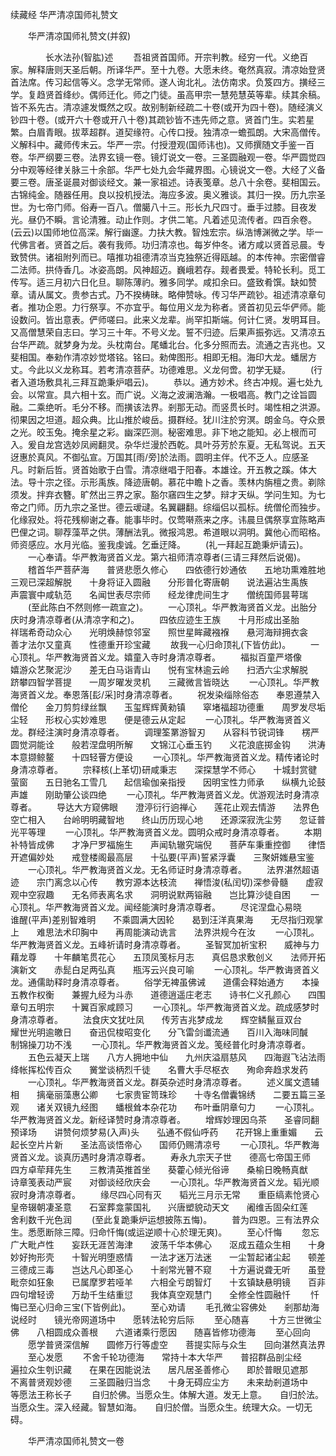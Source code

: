 续藏经   华严清凉国师礼赞文

　　华严清凉国师礼赞文(并叙)

　　　　长水法孙(智肱)述
　　吾祖贤首国师。开宗判教。经穷一代。义绝百家。解释唐则天圣后朝。所译华严。至十九卷。大愿未终。奄然真寂。清凉始登贤首法席。传习起信等义。念学无常师。遂人询北礼。法仿南求。负笈四方。撗经三学。复趋贤首绛纱。偶师迁化。师之门徒。虽高甲宗一慧苑慧英等辈。续其余稿。皆不系先古。清凉遽发慨然之叹。故别制新经疏二十卷(或开为四十卷)。随经演义钞四十卷。(或开六十卷或开八十卷)其疏钞皆不违先师之意。贤首门生。实若星繁。白眉青眼。拔萃超群。道契缘符。心传口授。独清凉一蟾孤朗。大宋高僧传。义解科中。藏师传末云。华严一宗。付授澄观(国师讳也)。又师撰随文手鉴一百卷。华严纲要三卷。法界玄镜一卷。镜灯说文一卷。三圣圆融观一卷。华严圆觉四分中观等经律关脉三十余部。华严七处九会华藏界图。心镜说文一卷。大经了义备要三卷。唐圣诞晨对御谈经文。兼一家祖述。诗表笺章。总八十余卷。斐相国云。古锦纯金。随器任用。良以投机授法。海应多波。奥义雅谈。其归一揆。历九宗圣世。为七帝门师。俗寿一百八。僧臈八十三。形长九尺四寸。垂手过膝。目夜发光。昼仍不瞬。言论清雅。动止作则。才供二笔。凡着述见流传者。四百余卷。(云云)以国师地位高深。解行幽邃。力扶大教。智烛宏宗。纵浩博渊微之学。毕一代佛言者。贤首之后。袭有我师。功归清凉也。每岁仲冬。诸方咸以贤首忌晨。专致赞供。诸祖附列而已。嘻推功祖德清凉当克独祭近得瓯越。的本传神。宗密僧睿二法师。拱侍香几。冰姿高朗。风神超迈。巍峨若存。觌者畏爱。特轮长利。觅工传写。适三月初六日化旦。聊陈薄礿。雅多同学。咸扣余曰。盛致肴馔。缺如赞章。请从属文。贵参古式。乃不揆梼昧。略伸赞咏。传习华严疏钞。祖述清凉章句者。推功企恩。力行祭享。不亦宜乎。每位用义龙为称者。贤首初见云华俨师。能设数问。皆出意表。俨师嗟曰。此来义龙辈。尚罕扣斯端。何计仁贤。发明耳目。又高僧慧荣自志曰。学习三十年。不号义龙。誓不归迹。后果声振弥远。又清凉五台华严疏。就梦身为龙。头枕南台。尾蟠北台。化多分照而去。流通之吉兆也。又斐相国。奉勑作清凉妙觉塔铭。铭曰。勑俾图形。相即无相。海印大龙。蟠居方丈。今此以义龙称耳。若考清凉菩萨。功德难思。义龙何啻。初学无疑。
　　(行者入道场敷具礼三拜互跪秉炉唱云)。
　　恭以。通方妙术。终古冲规。遍七处九会。以常宣。具六相十玄。而广说。义海之波澜浩瀚。一极唱高。教门之诠旨圆融。二乘绝听。毛分不移。而撗该法界。剎那无动。而竖贯长时。竭性相之洪源。彻果因之坦道。超众典。比山推於峻岳。摄群经。犹川注於穷溟。朗金乌。夺众景之光。皎玉兔。掩余星之彩。幽深匹测。秘密难思。非下地之能知。必上根而可入。爰自龙宫选妙凤阙翻灵。杂华烂漫於西乾。具叶芬芳於东夏。无私驾说。五天迓惠於真风。不御弘宣。万国其[雨/旁]於法雨。圆明主伴。代不乏人。应感圣凡。时新后哲。贤首始歌于白雪。清凉继唱于阳春。本雄诠。开五教之蹊。体大法。导十宗之径。示形禹族。降迹唐朝。慕花中瞻卜之香。羡林内旃檀之贵。剃除须发。拌弃衣簪。旷然出三界之家。豁尔窹四生之梦。辩才天纵。学问生知。为七帝之门师。历九宗之圣世。德云叆叇。名翼翩翻。综缁侣以孤标。统僧伦而独步。化缘寂处。将花残柳谢之春。能事毕时。仅莺啭燕来之序。讳晨旦偶祭享宜陈略声巴俚之词。聊荐藻苹之供。薄酬法乳。微报鸿恩。希道眼以洞明。冀他心而昭格。师资感应。水月光临。鉴我虔诚。乞垂迂降。
　　(礼一拜起互跪秉炉请云)。
　　一心奉请。华严教海贤首义龙。第六祖师清凉尊者(三请三拜然后说偈)。
　　稽首华严菩萨海　　普贤悲愿久修心　　四依德行妙通依　　五地功熏难胜地　　三观已深超解脱　　十身将证入圆融　　分形普化寄唐朝　　说法遍沾生禹族　　声震寰中咸轨范　　名闻世表尽宗师　　经龙律虎间生才　　僧统国师昙萼瑞
　　(至此陈白不然则修一疏宣之)。
　　一心顶礼。华严教海贤首义龙。出胎分庆时身清凉尊者(从清凉字和之)。
　　四依应迹生王族　　十月形成出圣胎　　祥瑞希奇动众心　　光明焕赫惊邻室　　照世星眸藏襁褓　　悬河海辩拥衣衾　　善才法尔又童真　　性德重开珍宝藏
　　故我一心归命顶礼(下皆仿此)。
　　一心顶礼。华严教海贤首义龙。嬉童入寺时身清凉尊者。
　　福拟百童严塔像　　嬉游众艺聚泥沙　　差无白马诣青山　　悦有宝林逾云岭　　扫洒六尘求解脱　　跻攀四智学菩提　　一周岁曜发灵机　　三藏微言皆晓达
　　一心顶礼。华严教海贤首义龙。奉恩落[髟/采]时身清凉尊者。
　　祝发染缁除俗态　　奉恩遵禁入僧伦　　金刀剪剪绿丝飘　　玉玺辉辉黄勑镇　　窣堵福超功德重　　周罗发尽垢尘轻　　形权心实妙难思　　便是德云从定起
　　一心顶礼。华严教海贤首义龙。群经注演时身清凉尊者。
　　调理筌罤游智刃　　从容科节锐词锋　　楞严圆觉洞能诠　　般若涅盘明所解　　文锦江心垂玉钓　　义花浪底掷金钩　　洪涛本意撷鲸鳌　　十四轻罾方便设
　　一心顶礼。华严教海贤首义龙。精传诸论时身清凉尊者。
　　宗释核(上革切)研咸秉志　　深探慧学不师心　　十城封赏徤萤窗　　五日驰名工雪几　　起信瑜伽亲指授　　因明宝性力师承　　纵横九论鼓声雄　　刚助肇公谈四绝
　　一心顶礼。华严教海贤首义龙。优游观法时身清凉尊者。
　　导达大方窥佛眼　　澄渟衍行逈禅心　　莲花止观去情游　　法界色空亡相入　　台岭明明藏智地　　终山历历现心地　　还源深寂洗尘劳　　忽证普光平等理
　　一心顶礼。华严教海贤首义龙。圆明众戒时身清凉尊者。
　　本期补特皆成佛　　才净尸罗福施生　　声闻轨辙究端倪　　菩萨车秉重控御　　律悟开遮偏妙处　　戒登楼阁最高层　　十弘要(平声)誓紧浮囊　　三聚妍媸悬宝鉴
　　一心顶礼。华严教海贤首义龙。无名师证时身清凉尊者。
　　法界湛然超语迹　　宗门离念以心传　　教穷源本达枝流　　禅悟浚(私闰切)深参骨髓　　虚寂观中空寂趣　　无名师表离名求　　洞明说默两镕融　　岂比算沙徒自困
　　一心顶礼。华严教海贤首义龙。闻经能演时身清凉尊者。
　　尽诧涅盘心易晓　　谁醒(平声)差别智难明　　不乘圆满大因轮　　曷到汪洋真果海　　无尽指归观掌上　　难思法术印胸中　　再周能演动诜言　　法界洪规今在汝
　　一心顶礼。华严教海贤首义龙。五峰祈请时身清凉尊者。
　　圣智冥加祈宝积　　威神与力藉龙尊　　十年麟笔贯花心　　五顶凤笺标月志　　真侣恳求敷创义　　法师开拓演新文　　赤髭白足两弘真　　瓶泻云兴良可喻
　　一心顶礼。华严教诲贤首义龙。通儒助释时身清凉尊者。
　　俗学无裨虽佛诫　　道儒会释始通方　　本操五教作权衡　　兼握九经为斗赤　　道德逍遥庄老志　　诗书仁义孔颜心　　四围章句五明宗　　十翼百家咸顾习
　　一心顶礼。华严教海贤首义龙。疏成感梦时身清凉尊者。
　　法食庆文犹吐凤　　传芳吉兆梦成龙　　辉空鳞鬣亘双台　　耀世光明逾皦日　　奋迅侃梭昭变化　　分飞雷剑谶流通　　百川入海味同醎　　制锦操刀功不浅
　　一心顶礼。华严教海贤首义龙。笺经普化时身清凉尊者。
　　五色云凝天上瑞　　八方人拥地中仙　　九州庆溢扇慈风　　四海遐飞沾法雨　　绛帐挥松传百众　　黉堂谈柄烈千徒　　名曹大手尽枢衣　　殉命奔趋求发药
　　一心顶礼。华严教海贤首义龙。群英杂述时身清凉尊者。
　　述义属文遗辅相　　摛毫丽藻惠公卿　　七家贵宦笥珠珍　　十寺名僧囊锦绣　　二要五篇三圣观　　诸关双镜九经图　　蟠根耸本杂花功　　布叶垂阴章句力
　　一心顶礼。华严教海贤首义龙。新经译赞时身清凉尊者。
　　增辉妙理因乌茶　　圣睿同翻预译场　　讲赞何烦梦易(入声)头　　弘通不假仙呼药　　花开锦上重重媚　　云起长空片片新　　圣法高谈悟帝心　　国师仍赐清凉号
　　一心顶礼。华严教海贤首义龙。谈真历遇时身清凉尊者。
　　寿永九宗天子世　　德高七帝国王师　　四方卓荦拜先生　　三教清英推首坐　　葵藿心倾光俗谛　　桑榆日晚畅真猷　　诗章笺表动严宸　　对御谈经欣庆会
　　一心顶礼。华严教海贤首义龙。韬光顺寂时身清凉尊者。
　　缘尽四心同有灭　　韬光三月示无常　　重臣缟素怆贤心　　皇帝辍朝凄圣意　　石室葬龛蒙国礼　　兴唐塑貌动天文　　阇维舌固朵红莲　　舍利数千光色润
　　(至此复跪秉炉运想披陈五悔)。
　　普为四恩。三有法界众生。悉愿断除三障。归命忏悔(或运逆顺十心於理无爽)。
　　至心忏悔
　　忽忘广大毗卢性　　妄跃无涯苦海津　　波荡千华本佛心　　沤成五蕴众生相　　十身妙好拘形壳　　十智光明堕惑情　　一法才迷万法迷　　一尘暂起诸尘起　　顿差三德成三毒　　岂达凡心即圣心　　十剎常光瞽不窥　　十方遍说聋无听　　虽登毗奈如狂象　　已属摩罗若哑羊　　六相全亏朗智灯　　十玄镇缺悬明镜　　百非四句增轻谤　　万劫千生结重愆　　我体真空观慧门　　全修全性圆融忏
　　忏悔已至心归命三宝(下皆例此)。
　　至心劝请
　　毛孔微尘容佛处　　剎那劫海说经时　　镜光帝网道场中　　愿转法轮穷后际
　　至心随喜
　　十方三世微尘佛　　八相圆成众善根　　六道诸乘行愿因　　随喜皆修功德海
　　至心回向
　　愿学普贤深信解　　圆修万行等虚空　　菩提实际与众生　　回向湛然真法界
　　至心发愿
　　不舍千轮功德海　　常持十本大华严　　普招群品剖尘经　　遍拉众生刳识藏　　在果在因能说法　　居凡居圣善修心　　即於普眼见遮那　　不离普贤观妙德　　三圣圆融归当念　　十身无碍应尘方　　未来劫剎道场中　　等愿法王称长子
　　自归於佛。当愿众生。体解大道。发无上意。　　自归於法。当愿众生。深入经藏。智慧如海。　　自归於僧。当愿众生。统理大众。一切无碍。

　　华严清凉国师礼赞文一卷

